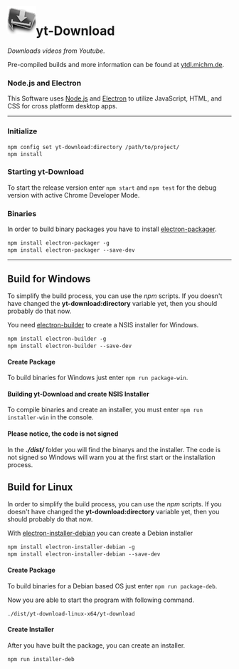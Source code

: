 <img src="https://github.com/jibbex/yt-Download/blob/master/assets/images/ico114.png" align="left" height="64" width="64">

# yt-Download 

*Downloads videos from Youtube.* 

Pre-compiled builds and more information can be found at [ytdl.michm.de](https://ytdl.michm.de).

### Node.js and Electron
This Software uses [Node.js](https://nodejs.org/en/) and [Electron](https://electronjs.org/) to utilize JavaScript, HTML, and CSS for cross platform desktop apps.

---
### Initialize
```
npm config set yt-download:directory /path/to/project/
npm install
```

### Starting yt-Download
To start the release version enter ``npm start`` and ``npm test`` for the debug version with active Chrome Developer Mode.


### Binaries
In order to build binary packages you have to install [electron-packager](https://github.com/electron-userland/electron-packager).

```
npm install electron-packager -g
npm install electron-packager --save-dev
```
---
## Build for Windows
To simplify the build process, you can use the *npm* scripts. If you doesn't have changed the **yt-download:directory** variable yet, then you should probably do that now.

You need [electron-builder](https://github.com/electron-userland/electron-builder) to create a NSIS installer for Windows.

```
npm install electron-builder -g
npm install electron-builder --save-dev
```

#### Create Package
To build binaries for Windows just enter ``npm run package-win``.

#### Building yt-Download and create NSIS Installer
To compile binaries and create an installer, you must enter ``npm run installer-win`` in the console.

#### Please notice, the code is not signed
In the ***./dist/*** folder you will find the binarys and the installer. The code is not signed so Windows will warn you at the first start or the installation process.

## Build for Linux
In order to simplify the build process, you can use the *npm* scripts. If you doesn't have changed the **yt-download:directory** variable yet, then you should probably do that now.

With [electron-installer-debian](https://github.com/electron-userland/electron-installer-debian) you can create a Debian installer

```
npm install electron-installer-debian -g
npm install electron-installer-debian --save-dev
```

#### Create Package
To build binaries for a Debian based OS just enter ``npm run package-deb``.

Now you are able to start the program with following command.

```
./dist/yt-download-linux-x64/yt-download
```

#### Create Installer
After you have built the package, you can create an installer.

```
npm run installer-deb
```
